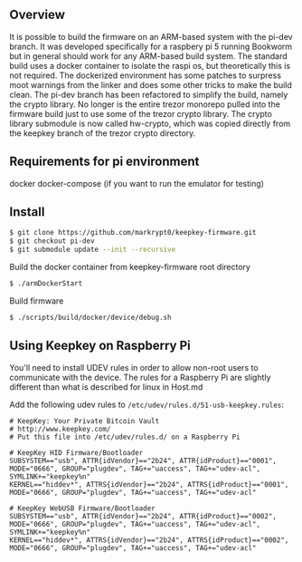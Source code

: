 

Overview
--------

It is possible to build the firmware on an ARM-based system with the pi-dev branch. It was developed specifically for a raspbery pi 5 running Bookworm but in general should work for any ARM-based build system.
The standard build uses a docker container to isolate the raspi os, but theoretically this is not required. The dockerized environment has some patches to surpress moot warnings from the linker and does some other tricks to make the build clean.
The pi-dev branch has been refactored to simplify the build, namely the crypto library. No longer is the entire trezor monorepo pulled into the firmware build just to use some of the trezor crypto library. The crypto library submodule is now called hw-crypto, which was copied directly from the keepkey branch of the trezor crypto directory.

Requirements for pi environment
-------------------------------
docker
docker-compose (if you want to run the emulator for testing)

Install
-------
```sh
$ git clone https://github.com/markrypt0/keepkey-firmware.git
$ git checkout pi-dev
$ git submodule update --init --recursive
```

Build the docker container from keepkey-firmware root directory
```sh
$ ./armDockerStart
```

Build firmware
```sh
$ ./scripts/build/docker/device/debug.sh
```

## Using Keepkey on Raspberry Pi

You'll need to install UDEV rules in order to allow non-root users to communicate with the device. The rules for a Raspberry Pi are slightly different than what is described for linux in Host.md

Add the following udev rules to `/etc/udev/rules.d/51-usb-keepkey.rules`:

```
# KeepKey: Your Private Bitcoin Vault
# http://www.keepkey.com/
# Put this file into /etc/udev/rules.d/ on a Raspberry Pi

# KeepKey HID Firmware/Bootloader
SUBSYSTEM=="usb", ATTR{idVendor}=="2b24", ATTR{idProduct}=="0001", MODE="0666", GROUP="plugdev", TAG+="uaccess", TAG+="udev-acl", SYMLINK+="keepkey%n"
KERNEL=="hiddev*", ATTRS{idVendor}=="2b24", ATTRS{idProduct}=="0001",  MODE="0666", GROUP="plugdev", TAG+="uaccess", TAG+="udev-acl"

# KeepKey WebUSB Firmware/Bootloader
SUBSYSTEM=="usb", ATTR{idVendor}=="2b24", ATTR{idProduct}=="0002", MODE="0666", GROUP="plugdev", TAG+="uaccess", TAG+="udev-acl", SYMLINK+="keepkey%n"
KERNEL=="hiddev*", ATTRS{idVendor}=="2b24", ATTRS{idProduct}=="0002",  MODE="0666", GROUP="plugdev", TAG+="uaccess", TAG+="udev-acl"
```